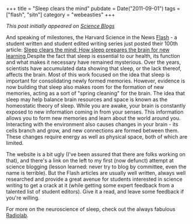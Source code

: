 +++
title = "Sleep clears the mind"
pubdate = Date("2011-09-01")
tags = ["flash", "sitn"]
category = "webeasties"
+++

_This post initially appeared on [Science Blogs](http://scienceblogs.com/webeasties)_

And speaking of milestones, the Harvard Science in the News [Flash](/tag/flash) - a student written and student edited writing series just posted their 100th article: 
[Sleep clears the mind: How sleep prepares the brain for new learning
](https://sitn.hms.harvard.edu/sitnflash_wp/2011/08/issue100/)
Despite the fact that sleep is essential to our health, its function and what makes it necessary have remained mysterious. Over the years, scientists have accumulated data showing that sleep, or the lack thereof, affects the brain. Most of this work focused on the idea that sleep is important for consolidating newly formed memories. However, evidence is now building that sleep also makes room for the formation of new memories, acting as a sort of "spring cleaning" for the brain. The idea that sleep may help balance brain resources and space is known as the homeostatic theory of sleep. While you are awake, your brain is constantly exposed to new information coming in from your senses. This information allows you to form new memories and learn about the world around you.  Interacting with the environment also causes changes in your brain - its cells branch and grow, and new connections are formed between them. These changes require energy as well as physical space, both of which are limited.

The website is a bit ugly (I've been assured that there are folks working on that), and there's a link on the left to my first (now defunct) attempt at science blogging (lesson learned: never try to blog by committee, even the name is terrible). But the Flash articles are usually well written, always well researched and provide a great avenue for students interested in science writing to get a crack at it (while getting some expert feedback from a talented list of student editors). Give it a read, and leave some feedback if you're willing.

For more on the neuroscience of sleep, check out the always fabulous [Radiolab](http://www.radiolab.org/2007/may/24/).

      
  
